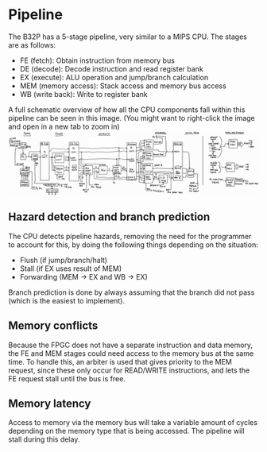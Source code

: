 # Pipeline
The B32P has a 5-stage pipeline, very similar to a MIPS CPU. The stages are as follows:

- FE (fetch): Obtain instruction from memory bus
- DE (decode): Decode instruction and read register bank
- EX (execute): ALU operation and jump/branch calculation
- MEM (memory access): Stack access and memory bus access
- WB (write back): Write to register bank

A full schematic overview of how all the CPU components fall within this pipeline can be seen in this image. (You might want to right-click the image and open in a new tab to zoom in)
![CPU architecture](../../../images/CPU_arch.jpg)

## Hazard detection and branch prediction
The CPU detects pipeline hazards, removing the need for the programmer to account for this, by doing the following things depending on the situation:

- Flush (if jump/branch/halt)
- Stall (if EX uses result of MEM)
- Forwarding (MEM -> EX and WB -> EX)

Branch prediction is done by always assuming that the branch did not pass (which is the easiest to implement).

## Memory conflicts
Because the FPGC does not have a separate instruction and data memory, the FE and MEM stages could need access to the memory bus at the same time.
To handle this, an arbiter is used that gives priority to the MEM request, since these only occur for READ/WRITE instructions, and lets the FE request stall until the bus is free.

## Memory latency
Access to memory via the memory bus will take a variable amount of cycles depending on the memory type that is being accessed. The pipeline will stall during this delay.